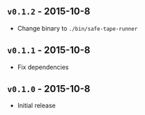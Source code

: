 
## `v0.1.2` - 2015-10-8 

 - Change binary to `./bin/safe-tape-runner`


## `v0.1.1` - 2015-10-8 
 
 - Fix dependencies

## `v0.1.0` - 2015-10-8 

 - Initial release

